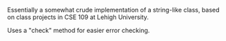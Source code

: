 Essentially a somewhat crude implementation of a string-like class,
based on class projects in CSE 109 at Lehigh University.

Uses a "check" method for easier error checking.
